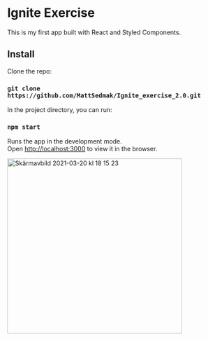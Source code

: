 # Ignite Exercise

This is my first app built with React and Styled Components.

## Install

Clone the repo:

### `git clone https://github.com/MattSedmak/Ignite_exercise_2.0.git`

In the project directory, you can run:

### `npm start`

Runs the app in the development mode.\
Open [http://localhost:3000](http://localhost:3000) to view it in the browser.

<img width="400" alt="Skärmavbild 2021-03-20 kl  18 15 23" src="https://user-images.githubusercontent.com/62596608/111879863-855e6880-89a8-11eb-8605-20c2cf1de65d.png">
